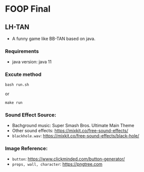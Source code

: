 # FOOP Final

## LH-TAN

- A funny game like BB-TAN based on java.

### Requirements

- java version: java 11

### Excute method

```
bash run.sh
```

or

```
make run
```

### Sound Effect Source:

- Bachground music: Super Smash Bros. Ultimate Main Theme
- Other sound effects: https://mixkit.co/free-sound-effects/
- `blackhole.wav`: https://mixkit.co/free-sound-effects/black-hole/

### Image Reference:

- `button`: https://www.clickminded.com/button-generator/
- `props, wall, character`: https://pngtree.com
